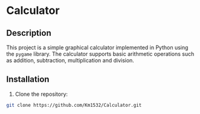 # Calculator

## Description

This project is a simple graphical calculator implemented in Python using the `pygame` library. The calculator supports basic arithmetic operations such as addition, subtraction, multiplication and division.

## Installation

1. Clone the repository:

 ```bash
 git clone https://github.com/Km1532/Calculator.git
